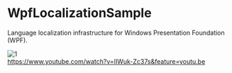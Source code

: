# WpfLocalizationSample
Language localization infrastructure for Windows Presentation Foundation (WPF).  
  
![1](https://user-images.githubusercontent.com/8750367/40577603-3de7883c-6143-11e8-9f86-3bfca25a3777.png)  
https://www.youtube.com/watch?v=lIWuk-Zc37s&feature=youtu.be
